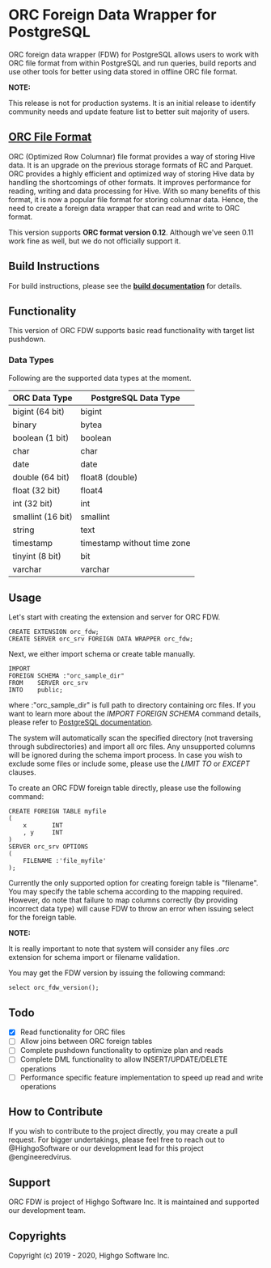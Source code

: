 # ORC Foreign Data Wrapper for PostgreSQL

ORC foreign data wrapper (FDW) for PostgreSQL allows users to work with ORC file format from within PostgreSQL and run queries,
build reports and use other tools for better using data stored in offline ORC file format.


**NOTE:**

This release is not for production systems. It is an initial release to identify community needs and update feature list to better
suit majority of users.


## [ORC File Format](https://orc.apache.org/)
ORC (Optimized Row Columnar) file format provides a way of storing Hive data. It is an upgrade on the previous storage formats
of RC and Parquet. ORC provides a highly efficient and optimized way of storing Hive data by handling the shortcomings of other
formats. It improves performance for reading, writing and data processing for Hive. With so many benefits of this format, it is
now a popular file format for storing columnar data. Hence, the need to create a foreign data wrapper that can read and write to
ORC format.

This version supports **ORC format version 0.12**. Although we've seen 0.11 work fine as well, but we do not officially support it.


## Build Instructions
For build instructions, please see the **[build documentation](build/Readme.md)** for details.


## Functionality
This version of ORC FDW supports basic read functionality with target list pushdown.

### Data Types
Following are the supported data types at the moment.

| ORC Data Type | PostgreSQL Data Type |
| --- | --- |
| bigint (64 bit) | bigint |
| binary | bytea |
| boolean (1 bit) | boolean |
| char | char |
| date | date |
| double (64 bit) | float8 (double) |
| float (32 bit) | float4 |
| int (32 bit) | int |
| smallint (16 bit) | smallint |
| string | text |
| timestamp | timestamp without time zone |
| tinyint (8 bit) | bit |
| varchar | varchar |

## Usage
Let's start with creating the extension and server for ORC FDW.
```
CREATE EXTENSION orc_fdw;
CREATE SERVER orc_srv FOREIGN DATA WRAPPER orc_fdw;
```
Next, we either import schema or create table manually.
```
IMPORT
FOREIGN SCHEMA :"orc_sample_dir"
FROM    SERVER orc_srv
INTO    public;
```
where :"orc_sample_dir" is full path to directory containing orc files. If you want to learn more about the *IMPORT FOREIGN SCHEMA*
command details, please refer to [PostgreSQL documentation](https://www.postgresql.org/docs/current/sql-importforeignschema.html).

The system will automatically scan the specified directory (not traversing through subdirectories) and import all orc files. Any
unsupported columns will be ignored during the schema import process. In case you wish to exclude some files or include some, please
use the *LIMIT TO* or *EXCEPT* clauses.

To create an ORC FDW foreign table directly, please use the following command:
```
CREATE FOREIGN TABLE myfile
(
    x       INT
    , y     INT
)
SERVER orc_srv OPTIONS
(
    FILENAME :'file_myfile'
);
```
Currently the only supported option for creating foreign table is "filename". You may specify the table schema according to
the mapping required. However, do note that failure to map columns correctly (by providing incorrect data type) will cause
FDW to throw an error when issuing select for the foreign table.

**NOTE:**

It is really important to note that system will consider any files *.orc* extension for schema import or filename validation.

You may get the FDW version by issuing the following command:
```
select orc_fdw_version();
```

## Todo
- [x] Read functionality for ORC files
- [ ] Allow joins between ORC foreign tables
- [ ] Complete pushdown functionality to optimize plan and reads
- [ ] Complete DML functionality to allow INSERT/UPDATE/DELETE operations
- [ ] Performance specific feature implementation to speed up read and write operations

## How to Contribute
If you wish to contribute to the project directly, you may create a pull request. For bigger undertakings, please feel free to reach out to @HighgoSoftware or our development lead for this project @engineeredvirus.

## Support
ORC FDW is project of Highgo Software Inc. It is maintained and supported our development team.

## Copyrights
Copyright (c) 2019 - 2020, Highgo Software Inc.
